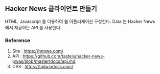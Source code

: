 ## Hacker News 클라이언트 만들기
HTML, Javascript 를 이용하여 웹 어플리케이션 구성한다.
Data 는 Hacker News 에서 제공하는 API 를 사용한다.

### Reference
1. Site : https://hnpwa.com/
2. API : https://github.com/tastejs/hacker-news-pwas/blob/master/docs/api.md
3. CSS : https://tailwindcss.com/

